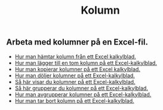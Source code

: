 ﻿---
title: Kolumn
second_title: Aspose.Cells Cloud Documen
type: docs
url: /sv/columns/
aliases: [/working-with-columns/]
keywords: REST API, columns, spreadsheets, exce
description: "Cells. Cloud API för Excel fungerar: visa kolumner från ett Excel kalkylblad"
weight: 100
---
## Arbeta med kolumner på en Excel-fil.

- [Hur man hämtar kolumn från ett Excel kalkylblad.](/cells/sv/columns/get/)
- [Hur man lägger till en tom kolumn på ett Excel-kalkylblad.](/cells/sv/columns/add/)
- [Hur man kopierar kolumner på ett Excel kalkylblad.](/cells/sv/columns/copy/)
- [Hur man döljer kolumner på ett Excel-kalkylblad.](/cells/sv/columns/hide/)
- [Så här visar du kolumner på ett Excel-kalkylblad.](/cells/sv/columns/unhide/)
- [Så här grupperar du kolumner på ett Excel-kalkylblad.](/cells/sv/columns/group/)
- [Hur man avgrupperar kolumner på ett Excel-kalkylblad.](/cells/sv/columns/ungroup/)
- [Hur man tar bort kolumn på ett Excel-kalkylblad.](/cells/sv/columns/delete/)



